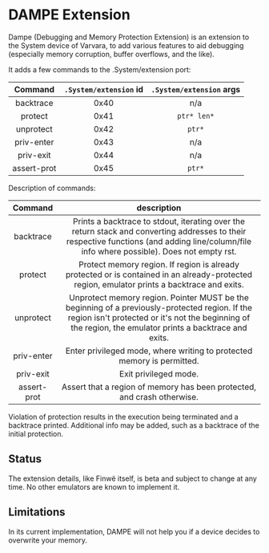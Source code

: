 # DAMPE Extension

Dampe (Debugging and Memory Protection Extension) is an extension to the System
device of Varvara, to add various features to aid debugging (especially memory
corruption, buffer overflows, and the like).

It adds a few commands to the .System/extension port:

| Command     | `.System/extension` id | `.System/extension` args |
|:-----------:|:----------------------:|:------------------------:|
| backtrace   | 0x40                   |  n/a                     |
| protect     | 0x41                   |  `ptr* len*`             |
| unprotect   | 0x42                   |  `ptr*`                  |
| priv-enter  | 0x43                   |  n/a                     |
| priv-exit   | 0x44                   |  n/a                     |
| assert-prot | 0x45                   |  `ptr*`                  |

Description of commands:

| Command     | description |
|:-----------:|:-----------:|
| backtrace   | Prints a backtrace to stdout, iterating over the return stack and converting addresses to their respective functions (and adding line/column/file info where possible). Does not empty rst. |
| protect     | Protect memory region. If region is already protected or is contained in an already-protected region, emulator prints a backtrace and exits.  |
| unprotect   | Unprotect memory region. Pointer MUST be the beginning of a previously-protected region. If the region isn't protected or it's not the beginning of the region, the emulator prints a backtrace and exits. |
| priv-enter  | Enter privileged mode, where writing to protected memory is permitted. |
| priv-exit   | Exit privileged mode. |
| assert-prot | Assert that a region of memory has been protected, and crash otherwise. |

Violation of protection results in the execution being terminated and a
backtrace printed. Additional info may be added, such as a backtrace of the
initial protection.

## Status

The extension details, like Finwë itself, is beta and subject to change at any time. No other emulators are known to implement it.

## Limitations

In its current implementation, DAMPE will not help you if a device decides to
overwrite your memory.
